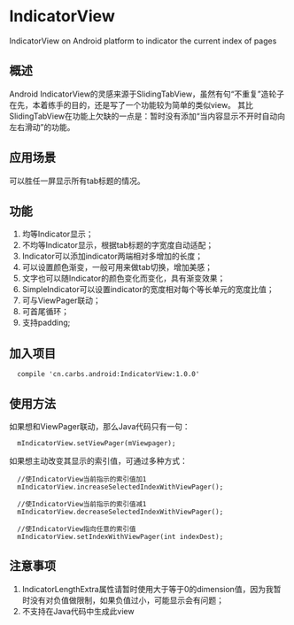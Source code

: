 # IndicatorView
IndicatorView on Android platform to indicator the current index of pages

## 概述
Android IndicatorView的灵感来源于SlidingTabView，虽然有句“不重复”造轮子在先，本着练手的目的，还是写了一个功能较为简单的类似view。
其比SlidingTabView在功能上欠缺的一点是：暂时没有添加“当内容显示不开时自动向左右滑动”的功能。

## 应用场景
可以胜任一屏显示所有tab标题的情况。

## 功能
1. 均等Indicator显示；
2. 不均等Indicator显示，根据tab标题的字宽度自动适配；
3. Indicator可以添加indicator两端相对多增加的长度；
4. 可以设置颜色渐变，一般可用来做tab切换，增加美感；
5. 文字也可以随Indicator的颜色变化而变化，具有渐变效果；
5. SimpleIndicator可以设置indicator的宽度相对每个等长单元的宽度比值；
6. 可与ViewPager联动；
7. 可首尾循环；
8. 支持padding;

## 加入项目
```
  compile 'cn.carbs.android:IndicatorView:1.0.0'
```

## 使用方法
如果想和ViewPager联动，那么Java代码只有一句：
```
  mIndicatorView.setViewPager(mViewpager);
```
如果想主动改变其显示的索引值，可通过多种方式：
```
  //使IndicatorView当前指示的索引值加1
  mIndicatorView.increaseSelectedIndexWithViewPager();
  
  //使IndicatorView当前指示的索引值减1
  mIndicatorView.decreaseSelectedIndexWithViewPager();
  
  //使IndicatorView指向任意的索引值
  mIndicatorView.setIndexWithViewPager(int indexDest);
```

## 注意事项
1. IndicatorLengthExtra属性请暂时使用大于等于0的dimension值，因为我暂时没有对负值做限制，如果负值过小，可能显示会有问题；
2. 不支持在Java代码中生成此view
